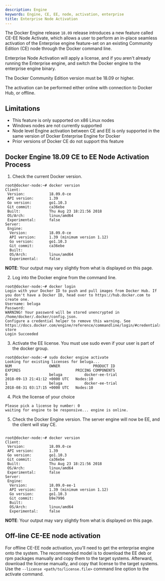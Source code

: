 ```yaml
---
description: Engine
keywords: Engine, CE, EE, node, activation, enterprise
title: Enterprise Node Activation
---
```


The Docker Engine release `18.09` release introduces a new feature called CE-EE Node Activate, which allows a user to perform an in-place seamless activation of the Enterprise engine feature-set on an existing Community Edition (CE) node through the Docker command line.

Enterprise Node Activation will apply a license, and if you aren't already running the Enterprise engine, and switch the Docker engine to the enterprise engine binary.

The Docker Community Edition version must be 18.09 or higher.

The activation can be performed either online with connection to Docker Hub, or offline.

## Limitations

* This feature is only supported on x86 Linux nodes
* Windows nodes are not currently supported
* Node level Engine activation between CE and EE is only supported in the same version of Docker Enterprise Engine for Docker
* Prior versions of Docker CE do not support this feature

## Docker Engine 18.09 CE to EE Node Activation Process

1. Check the current Docker version.
```
root@docker-node:~# docker version
Client:
 Version:           18.09.0-ce
 API version:       1.39
 Go version:        go1.10.3
 Git commit:        ca36ebe
 Built:             Thu Aug 23 18:21:56 2018
 OS/Arch:           linux/amd64
 Experimental:      false
Server:
 Engine:
  Version:          18.09.0-ce
  API version:      1.39 (minimum version 1.12)
  Go version:       go1.10.3
  Git commit:       ca36ebe
  Built:
  OS/Arch:          linux/amd64
  Experimental:     false
```
**NOTE**: Your output may vary slightly from what is displayed on this page.

2. Log into the Docker engine from the command line.

```
root@docker-node:~# docker login
Login with your Docker ID to push and pull images from Docker Hub. If you don't have a Docker ID, head over to https://hub.docker.com to create one.
Username: beluga
Password:
WARNING! Your password will be stored unencrypted in /home/docker/.docker/config.json.
Configure a credential helper to remove this warning. See
https://docs.docker.com/engine/reference/commandline/login/#credentials-store
Login Succeeded
```

3. Activate the EE license. You must use sudo even if your user is part of the docker group.

```
root@docker-node:~# sudo docker engine activate
Looking for existing licenses for beluga...
NUM                 OWNER               PRODUCT ID                     EXPIRES                         PRICING COMPONENTS
0                   beluga          docker-ee-trial                2018-09-13 21:41:12 +0000 UTC   Nodes:10
1                   beluga          docker-ee-trial                2018-08-31 03:17:15 +0000 UTC   Nodes:10
```

4. Pick the license of your choice
```
Please pick a license by number: 0
waiting for engine to be responsive... engine is online.
```

5. Check the Docker Engine version. The server engine will now be EE, and the client will stay CE.
```

root@docker-node:~# docker version
Client:
 Version:           18.09.0-ce
 API version:       1.39
 Go version:        go1.10.3
 Git commit:        ca36ebe
 Built:             Thu Aug 23 18:21:56 2018
 OS/Arch:           linux/amd64
 Experimental:      false
Server:
 Engine:
  Version:          18.09.0-ee-1
  API version:      1.39 (minimum version 1.12)
  Go version:       go1.10.3
  Git commit:       b9e7996
  Built:
  OS/Arch:          linux/amd64
  Experimental:     false
```

**NOTE**: Your output may vary slightly from what is displayed on this page.

## Off-line CE-EE node activation

For offline CE-EE node activation, you'll need to get the enterprise engine onto the system. The recommended model is to download the EE deb or rpm packages manually and copy them to the target systems. Afterward, download the license manually, and copy that license to the target systems. Use the `--license <path/to/license.file>` command line option to the activate command.
